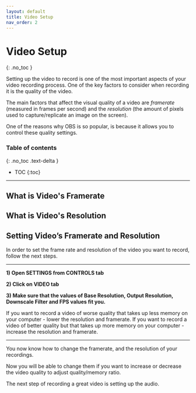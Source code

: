 ```yaml
---
layout: default
title: Video Setup
nav_order: 2
---
```


# Video Setup
{: .no_toc }


Setting up the video to record is one of the most important aspects of your video recording process. One of the key factors to consider when recording it is the quality of the video.

The main factors that affect the visual quality of a video are _framerate_ (measured in frames per second) and the _resolution_ (the amount of pixels used to capture/replicate an image on the screen).

One of the reasons why OBS is so popular, is because it allows you to control these quality settings. 

### Table of contents
{: .no_toc .text-delta }
* TOC
{:toc}

---
## What is Video's Framerate

## What is Video's Resolution

## Setting Video’s Framerate and Resolution

In order to set the frame rate and resolution of the video you want to record, follow the next steps.

---


**1) Open SETTINGS from CONTROLS tab**

**2) Click on VIDEO tab**

**3) Make sure that the values of Base Resolution, Output Resolution, Downscale Filter and FPS values fit you.**

If you want to record a video of worse quality that takes up less memory on your computer - lower the resolution and framerate.
If you want to record a video of better quality but that takes up more memory on your computer - increase the resolution and framerate.

---

You now know how to change the framerate, and the resolution of your recordings. 

Now you will be able to change them if you want to increase or decrease the video quality to adjust quality/memory ratio.

The next step of recording a great video is setting up the audio.








